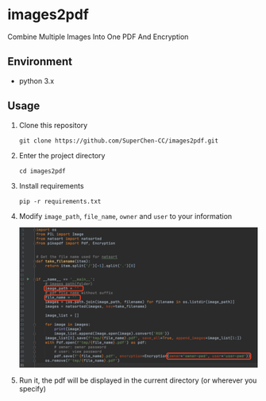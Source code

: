 # images2pdf

Combine Multiple Images Into One PDF And Encryption

## Environment

* python 3.x

## Usage

1. Clone this repository

    ```shell
    git clone https://github.com/SuperChen-CC/images2pdf.git
    ```

2. Enter the project directory

    ```shell
    cd images2pdf
    ```

3. Install requirements

    ```shell
    pip -r requirements.txt
    ```

4. Modify `image_path`, `file_name`, `owner` and `user` to your information

   ![Screenshot.png](https://github.com/SuperChen-CC/images2pdf/blob/main/static/Screenshot.png?raw=true)

5. Run it, the pdf will be displayed in the current directory (or wherever you specify)

